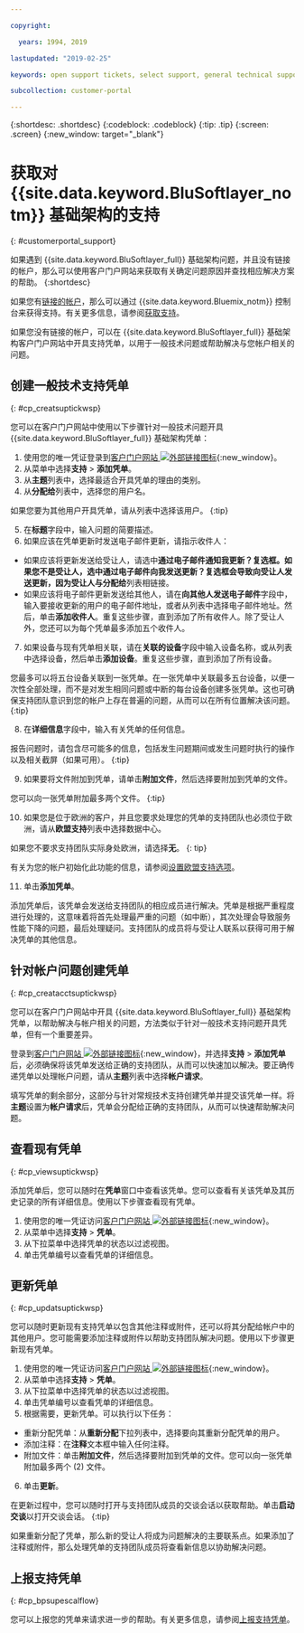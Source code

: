 ```yaml
---

copyright:

  years: 1994, 2019

lastupdated: "2019-02-25"

keywords: open support tickets, select support, general technical support ticket

subcollection: customer-portal

---
```


{:shortdesc: .shortdesc}
{:codeblock: .codeblock}
{:tip: .tip}
{:screen: .screen}
{:new_window: target="_blank"}


# 获取对 {{site.data.keyword.BluSoftlayer_notm}} 基础架构的支持
{: #customerportal_support}

如果遇到 {{site.data.keyword.BluSoftlayer_full}} 基础架构问题，并且没有链接的帐户，那么可以使用客户门户网站来获取有关确定问题原因并查找相应解决方案的帮助。
{:shortdesc}

如果您有[链接的帐户](/docs/account?topic=account-link_customer_accounts#link_customer_accounts)，那么可以通过 {{site.data.keyword.Bluemix_notm}} 控制台来获得支持。有关更多信息，请参阅[获取支持](/docs/get-support?topic=get-support-getting-customer-support#getting-customer-support)。


如果您没有链接的帐户，可以在 {{site.data.keyword.BluSoftlayer_full}} 基础架构客户门户网站中开具支持凭单，以用于一般技术问题或帮助解决与您帐户相关的问题。

## 创建一般技术支持凭单
{: #cp_creatsuptickwsp}

您可以在客户门户网站中使用以下步骤针对一般技术问题开具 {{site.data.keyword.BluSoftlayer_full}} 基础架构凭单：

1. 使用您的唯一凭证登录到[客户门户网站 ![外部链接图标](../icons/launch-glyph.svg)](https://control.softlayer.com/){:new_window}。
2. 从菜单中选择**支持** > **添加凭单**。
3. 从**主题**列表中，选择最适合开具凭单的理由的类别。
4. 从**分配给**列表中，选择您的用户名。<br/>

  如果您要为其他用户开具凭单，请从列表中选择该用户。
  {:tip}

5. 在**标题**字段中，输入问题的简要描述。
6. 如果应该在凭单更新时发送电子邮件更新，请指示收件人：
  * 如果应该将更新发送给受让人，请选中**通过电子邮件通知我更新？**复选框。如果您不是受让人，选中**通过电子邮件向我发送更新？**复选框会导致向受让人发送更新，因为受让人与**分配给**列表相链接。
  * 如果应该将电子邮件更新发送给其他人，请在**向其他人发送电子邮件**字段中，输入要接收更新的用户的电子邮件地址，或者从列表中选择电子邮件地址。然后，单击**添加收件人**。重复这些步骤，直到添加了所有收件人。除了受让人外，您还可以为每个凭单最多添加五个收件人。
7. 如果设备与现有凭单相关联，请在**关联的设备**字段中输入设备名称，或从列表中选择设备，然后单击**添加设备**。重复这些步骤，直到添加了所有设备。

  您最多可以将五台设备关联到一张凭单。在一张凭单中关联最多五台设备，以便一次性全部处理，而不是对发生相同问题或中断的每台设备创建多张凭单。这也可确保支持团队意识到您的帐户上存在普遍的问题，从而可以在所有位置解决该问题。
{:tip}

8. 在**详细信息**字段中，输入有关凭单的任何信息。

  报告问题时，请包含尽可能多的信息，包括发生问题期间或发生问题时执行的操作以及相关截屏（如果可用）。
  {:tip}

9. 如果要将文件附加到凭单，请单击**附加文件**，然后选择要附加到凭单的文件。

  您可以向一张凭单附加最多两个文件。
  {:tip}

10. 如果您是位于欧洲的客户，并且您要求处理您的凭单的支持团队也必须位于欧洲，请从**欧盟支持**列表中选择数据中心。

  如果您不要求支持团队实际身处欧洲，请选择**无**。
  {: tip}

  有关为您的帐户初始化此功能的信息，请参阅[设置欧盟支持选项](/docs/customer-portal?topic=customer-portal-cp_seteusupported#cp_seteusupported)。

11. 单击**添加凭单**。

添加凭单后，该凭单会发送给支持团队的相应成员进行解决。凭单是根据严重程度进行处理的，这意味着将首先处理最严重的问题（如中断），其次处理会导致服务性能下降的问题，最后处理疑问。支持团队的成员将与受让人联系以获得可用于解决凭单的其他信息。

## 针对帐户问题创建凭单
{: #cp_creatacctsuptickwsp}

您可以在客户门户网站中开具 {{site.data.keyword.BluSoftlayer_full}} 基础架构凭单，以帮助解决与帐户相关的问题，方法类似于针对一般技术支持问题开具凭单，但有一个重要差异。  

登录到[客户门户网站 ![外部链接图标](../icons/launch-glyph.svg)](https://control.softlayer.com/){:new_window}，并选择**支持** > **添加凭单**后，必须确保将该凭单发送给正确的支持团队，从而可以快速加以解决。要正确传递凭单以处理帐户问题，请从**主题**列表中选择**帐户请求**。

填写凭单的剩余部分，这部分与针对常规技术支持创建凭单并提交该凭单一样。将**主题**设置为**帐户请求**后，凭单会分配给正确的支持团队，从而可以快速帮助解决问题。

## 查看现有凭单
{: #cp_viewsuptickwsp}

添加凭单后，您可以随时在**凭单**窗口中查看该凭单。您可以查看有关该凭单及其历史记录的所有详细信息。使用以下步骤查看现有凭单。

1. 使用您的唯一凭证访问[客户门户网站 ![外部链接图标](../icons/launch-glyph.svg)](https://control.softlayer.com/){:new_window}。
2. 从菜单中选择**支持** > **凭单**。
3. 从下拉菜单中选择凭单的状态以过滤视图。
4. 单击凭单编号以查看凭单的详细信息。

## 更新凭单
{: #cp_updatsuptickwsp}

您可以随时更新现有支持凭单以包含其他注释或附件，还可以将其分配给帐户中的其他用户。您可能需要添加注释或附件以帮助支持团队解决问题。使用以下步骤更新现有凭单。

1. 使用您的唯一凭证访问[客户门户网站 ![外部链接图标](../icons/launch-glyph.svg)](https://control.softlayer.com/){:new_window}。
2. 从菜单中选择**支持** > **凭单**。
3. 从下拉菜单中选择凭单的状态以过滤视图。
4. 单击凭单编号以查看凭单的详细信息。
5. 根据需要，更新凭单。可以执行以下任务：
  * 重新分配凭单：从**重新分配**下拉列表中，选择要向其重新分配凭单的用户。   
  * 添加注释：在**注释**文本框中输入任何注释。
  * 附加文件：单击**附加文件**，然后选择要附加到凭单的文件。您可以向一张凭单附加最多两个 (2) 文件。
6. 单击**更新**。

  在更新过程中，您可以随时打开与支持团队成员的交谈会话以获取帮助。单击**启动交谈**以打开交谈会话。
  {:tip}

如果重新分配了凭单，那么新的受让人将成为问题解决的主要联系点。如果添加了注释或附件，那么处理凭单的支持团队成员将查看新信息以协助解决问题。

## 上报支持凭单
{: #cp_bpsupescalflow}

您可以上报您的凭单来请求进一步的帮助。有关更多信息，请参阅[上报支持凭单](/docs/get-support?topic=get-support-escalation#escalation)。
